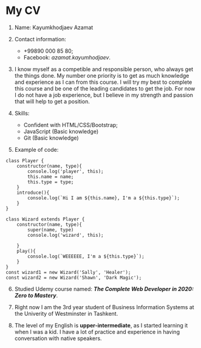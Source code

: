 # My CV

1. Name: Kayumkhodjaev Azamat

2. Contact information: 
   
   - +99890 000 85 80;
   - Facebook: _azamat.kayumhodjaev_.

3. I know myself as a competible and responsible person, who always get the things done. My number one priority is to get as much knowledge and experience as I can from this course. I will try my best to complete this course and be one of the leading candidates to get the job. For now I do not have a job experience, but I believe in my strength and passion that will help to get a position.

4. Skills:

    - Confident with HTML/CSS/Bootstrap;
	- JavaScript (Basic knowledge)
	- Git (Basic knowledge)

5. Example of code:

```
class Player {
    constructor(name, type){
        console.log('player', this);
        this.name = name;
        this.type = type;
    }
    introduce(){
        console.log(`Hi I am ${this.name}, I'm a ${this.type}`);
    }
}

class Wizard extends Player {
    constructor(name, type){
        super(name, type)
        console.log('wizard', this);
        
    }
    play(){
        console.log(`WEEEEEE, I'm a ${this.type}`);
    }
}
const wizard1 = new Wizard('Sally', 'Healer');
const wizard2 = new Wizard('Shawn', 'Dark Magic');
```

6. Studied Udemy course named: **_The Complete Web Developer in 2020: Zero to Mastery_**.

7. Right now I am the 3rd year student of Business Information Systems at the Univerity of Westminster in Tashkent.

8. The level of my English is **upper-intermediate**, as I started learning it when I was a kid. I have a lot of practice and experience in having conversation with native speakers.